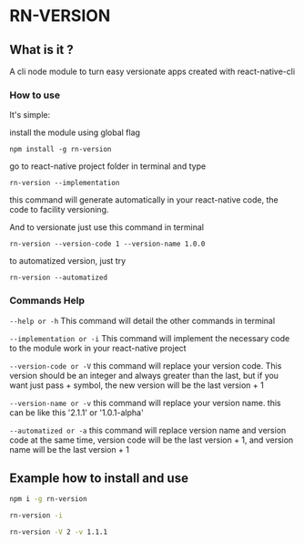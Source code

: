 # RN-VERSION

## What is it ?

A cli node module to turn easy versionate apps created with react-native-cli

### How to use

It's simple:

install the module using global flag

`npm install -g rn-version`

go to react-native project folder in terminal and type

`rn-version --implementation`

this command will generate automatically in your react-native code, the code to facility versioning.

And to versionate just use this command in terminal

`rn-version --version-code 1 --version-name 1.0.0`

to automatized version, just try

`rn-version --automatized`

### Commands Help

`--help or -h`  This command will detail the other commands in terminal

`--implementation or -i` This command will implement the necessary code to the module work in your react-native project

`--version-code or -V` this command will replace your version code. This version should be an integer and always greater than the last, but if you want just pass + symbol, the new version will be the last version + 1

`--version-name or -v` this command will replace your version name. this can be like this '2.1.1' or  '1.0.1-alpha'

`--automatized or -a` this command will replace version name and version code at the same time, version code will be the last version + 1, and version name will be the last version + 1

## Example how to install and use

```bash
npm i -g rn-version

rn-version -i

rn-version -V 2 -v 1.1.1
```

